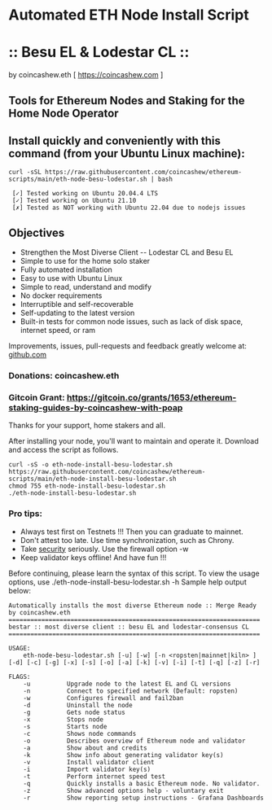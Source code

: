 # Automated ETH Node Install Script
# :: Besu EL & Lodestar CL ::
by coincashew.eth [ https://coincashew.com ]

## Tools for Ethereum Nodes and Staking for the Home Node Operator

## Install quickly and conveniently with this command (from your Ubuntu Linux machine):

```
curl -sSL https://raw.githubusercontent.com/coincashew/ethereum-scripts/main/eth-node-besu-lodestar.sh | bash
```

```
 [✓] Tested working on Ubuntu 20.04.4 LTS
 [✓] Tested working on Ubuntu 21.10
 [✗] Tested as NOT working with Ubuntu 22.04 due to nodejs issues
```

## Objectives
* Strengthen the Most Diverse Client -- Lodestar CL and Besu EL 
* Simple to use for the home solo staker
* Fully automated installation
* Easy to use with Ubuntu Linux
* Simple to read, understand and modify
* No docker requirements
* Interruptible and self-recoverable
* Self-updating to the latest version
* Built-in tests for common node issues, such as lack of disk space, internet speed, or ram

Improvements, issues, pull-requests and feedback greatly welcome at:
[github.com](https://github.com/coincashew/ethereum-scripts/)

### Donations: coincashew.eth

### Gitcoin Grant: https://gitcoin.co/grants/1653/ethereum-staking-guides-by-coincashew-with-poap

Thanks for your support, home stakers and all.

After installing your node, you'll want to maintain and operate it.
Download and access the script as follows.

```
curl -sS -o eth-node-install-besu-lodestar.sh https://raw.githubusercontent.com/coincashew/ethereum-scripts/main/eth-node-install-besu-lodestar.sh
chmod 755 eth-node-install-besu-lodestar.sh
./eth-node-install-besu-lodestar.sh
```

### Pro tips:
* Always test first on Testnets !!! Then you can graduate to mainnet.
* Don't attest too late. Use time synchronization, such as Chrony.
* Take [security](https://www.coincashew.com/coins/overview-eth/guide-or-how-to-setup-a-validator-on-eth2-mainnet/part-i-installation/guide-or-security-best-practices-for-a-eth2-validator-beaconchain-node) seriously. Use the firewall option -w
* Keep validator keys offline! And have fun !!!

Before continuing, please learn the syntax of this script. To view the usage options, use ./eth-node-install-besu-lodestar.sh -h
Sample help output below:

```
Automatically installs the most diverse Ethereum node :: Merge Ready
by coincashew.eth
=====================================================================
bestar :: most diverse client :: besu EL and lodestar-consensus CL
=====================================================================

USAGE:
	eth-node-besu-lodestar.sh [-u] [-w] [-n <ropsten|mainnet|kiln> ] [-d] [-c] [-g] [-x] [-s] [-o] [-a] [-k] [-v] [-i] [-t] [-q] [-z] [-r]

FLAGS:
	-u          Upgrade node to the latest EL and CL versions
	-n          Connect to specified network (Default: ropsten)
	-w          Configures firewall and fail2ban
	-d          Uninstall the node
	-g          Gets node status
	-x          Stops node
	-s          Starts node
	-c          Shows node commands
	-o          Describes overview of Ethereum node and validator
	-a          Show about and credits
	-k          Show info about generating validator key(s)
	-v          Install validator client
	-i          Import validator key(s)
	-t          Perform internet speed test
	-q          Quickly installs a basic Ethereum node. No validator.
	-z          Show advanced options help - voluntary exit
	-r          Show reporting setup instructions - Grafana Dashboards
```
